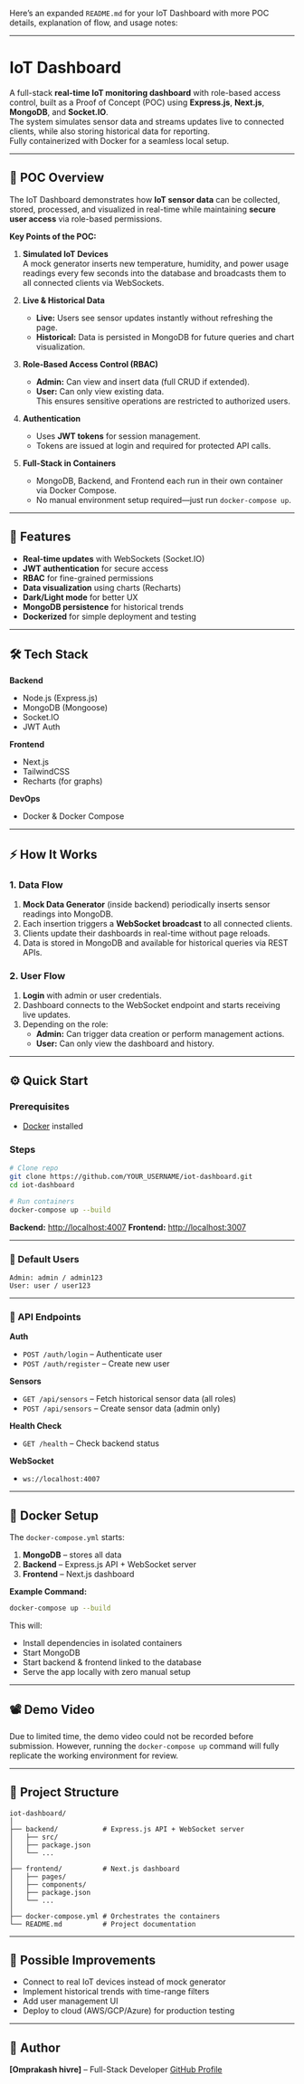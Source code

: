 Here’s an expanded `README.md` for your IoT Dashboard with more POC details, explanation of flow, and usage notes:

---

# IoT Dashboard

A full-stack **real-time IoT monitoring dashboard** with role-based access control, built as a Proof of Concept (POC) using **Express.js**, **Next.js**, **MongoDB**, and **Socket.IO**.  
The system simulates sensor data and streams updates live to connected clients, while also storing historical data for reporting.  
Fully containerized with Docker for a seamless local setup.

---

## 📌 POC Overview

The IoT Dashboard demonstrates how **IoT sensor data** can be collected, stored, processed, and visualized in real-time while maintaining **secure user access** via role-based permissions.

**Key Points of the POC:**
1. **Simulated IoT Devices**  
   A mock generator inserts new temperature, humidity, and power usage readings every few seconds into the database and broadcasts them to all connected clients via WebSockets.

2. **Live & Historical Data**  
   - **Live:** Users see sensor updates instantly without refreshing the page.  
   - **Historical:** Data is persisted in MongoDB for future queries and chart visualization.

3. **Role-Based Access Control (RBAC)**  
   - **Admin:** Can view and insert data (full CRUD if extended).  
   - **User:** Can only view existing data.  
   This ensures sensitive operations are restricted to authorized users.

4. **Authentication**  
   - Uses **JWT tokens** for session management.  
   - Tokens are issued at login and required for protected API calls.

5. **Full-Stack in Containers**  
   - MongoDB, Backend, and Frontend each run in their own container via Docker Compose.  
   - No manual environment setup required—just run `docker-compose up`.

---

## 🚀 Features

- **Real-time updates** with WebSockets (Socket.IO)
- **JWT authentication** for secure access
- **RBAC** for fine-grained permissions
- **Data visualization** using charts (Recharts)
- **Dark/Light mode** for better UX
- **MongoDB persistence** for historical trends
- **Dockerized** for simple deployment and testing

---

## 🛠 Tech Stack

**Backend**
- Node.js (Express.js)
- MongoDB (Mongoose)
- Socket.IO
- JWT Auth

**Frontend**
- Next.js
- TailwindCSS
- Recharts (for graphs)

**DevOps**
- Docker & Docker Compose

---

## ⚡ How It Works

### 1. Data Flow
1. **Mock Data Generator** (inside backend) periodically inserts sensor readings into MongoDB.
2. Each insertion triggers a **WebSocket broadcast** to all connected clients.
3. Clients update their dashboards in real-time without page reloads.
4. Data is stored in MongoDB and available for historical queries via REST APIs.

### 2. User Flow
1. **Login** with admin or user credentials.
2. Dashboard connects to the WebSocket endpoint and starts receiving live updates.
3. Depending on the role:
   - **Admin:** Can trigger data creation or perform management actions.
   - **User:** Can only view the dashboard and history.

---

## ⚙️ Quick Start

### Prerequisites
- [Docker](https://www.docker.com/) installed

### Steps
```bash
# Clone repo
git clone https://github.com/YOUR_USERNAME/iot-dashboard.git
cd iot-dashboard

# Run containers
docker-compose up --build
````

**Backend:** [http://localhost:4007](http://localhost:4007)
**Frontend:** [http://localhost:3007](http://localhost:3007)

---

### 🔑 Default Users

```
Admin: admin / admin123
User: user / user123
```

---

### 📡 API Endpoints

**Auth**

* `POST /auth/login` – Authenticate user
* `POST /auth/register` – Create new user

**Sensors**

* `GET /api/sensors` – Fetch historical sensor data (all roles)
* `POST /api/sensors` – Create sensor data (admin only)

**Health Check**

* `GET /health` – Check backend status

**WebSocket**

* `ws://localhost:4007`

---

## 🐳 Docker Setup

The `docker-compose.yml` starts:

1. **MongoDB** – stores all data
2. **Backend** – Express.js API + WebSocket server
3. **Frontend** – Next.js dashboard

**Example Command:**

```bash
docker-compose up --build
```

This will:

* Install dependencies in isolated containers
* Start MongoDB
* Start backend & frontend linked to the database
* Serve the app locally with zero manual setup

---

## 📽 Demo Video

Due to limited time, the demo video could not be recorded before submission. However, running the `docker-compose up` command will fully replicate the working environment for review.

---

## 📂 Project Structure

```
iot-dashboard/
│
├── backend/           # Express.js API + WebSocket server
│   ├── src/
│   ├── package.json
│   └── ...
│
├── frontend/          # Next.js dashboard
│   ├── pages/
│   ├── components/
│   ├── package.json
│   └── ...
│
├── docker-compose.yml # Orchestrates the containers
└── README.md          # Project documentation
```

---

## 🔮 Possible Improvements

* Connect to real IoT devices instead of mock generator
* Implement historical trends with time-range filters
* Add user management UI
* Deploy to cloud (AWS/GCP/Azure) for production testing

---

## 👤 Author

**\[Omprakash hivre]** – Full-Stack Developer
[GitHub Profile](https://github.com/omprakashhivre)



